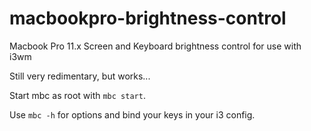 # macbookpro-brightness-control
Macbook Pro 11.x Screen and Keyboard brightness control for use with i3wm

Still very redimentary, but works...

Start mbc as root with `mbc start`.

Use `mbc -h` for options and bind your keys in your i3 config.
